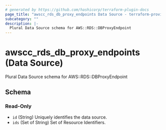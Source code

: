 ```yaml
---
# generated by https://github.com/hashicorp/terraform-plugin-docs
page_title: "awscc_rds_db_proxy_endpoints Data Source - terraform-provider-awscc"
subcategory: ""
description: |-
  Plural Data Source schema for AWS::RDS::DBProxyEndpoint
---
```


# awscc_rds_db_proxy_endpoints (Data Source)

Plural Data Source schema for AWS::RDS::DBProxyEndpoint



<!-- schema generated by tfplugindocs -->
## Schema

### Read-Only

- `id` (String) Uniquely identifies the data source.
- `ids` (Set of String) Set of Resource Identifiers.
